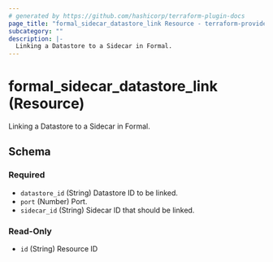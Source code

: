 ```yaml
---
# generated by https://github.com/hashicorp/terraform-plugin-docs
page_title: "formal_sidecar_datastore_link Resource - terraform-provider-formal"
subcategory: ""
description: |-
  Linking a Datastore to a Sidecar in Formal.
---
```


# formal_sidecar_datastore_link (Resource)

Linking a Datastore to a Sidecar in Formal.



<!-- schema generated by tfplugindocs -->
## Schema

### Required

- `datastore_id` (String) Datastore ID to be linked.
- `port` (Number) Port.
- `sidecar_id` (String) Sidecar ID that should be linked.

### Read-Only

- `id` (String) Resource ID


